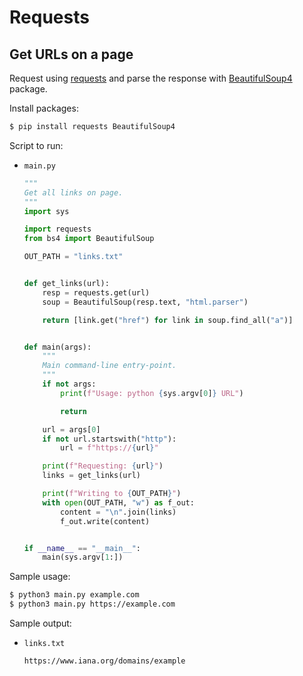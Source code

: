 # Requests

## Get URLs on a page

Request using [requests](https://docs.python-requests.org/en/latest/) and parse the response with [BeautifulSoup4](https://beautiful-soup-4.readthedocs.io/en/latest/) package.

Install packages:

```sh
$ pip install requests BeautifulSoup4
```

Script to run:

- `main.py`
    ```python
    """
    Get all links on page.
    """
    import sys

    import requests
    from bs4 import BeautifulSoup

    OUT_PATH = "links.txt"


    def get_links(url):
        resp = requests.get(url)
        soup = BeautifulSoup(resp.text, "html.parser")

        return [link.get("href") for link in soup.find_all("a")]


    def main(args):
        """
        Main command-line entry-point.
        """
        if not args:
            print(f"Usage: python {sys.argv[0]} URL")

            return

        url = args[0]
        if not url.startswith("http"):
            url = f"https://{url}"

        print(f"Requesting: {url}")
        links = get_links(url)

        print(f"Writing to {OUT_PATH}")
        with open(OUT_PATH, "w") as f_out:
            content = "\n".join(links)
            f_out.write(content)


    if __name__ == "__main__":
        main(sys.argv[1:])

    ```

Sample usage:

```sh
$ python3 main.py example.com
$ python3 main.py https://example.com
```

Sample output:

- `links.txt`
    ```
    https://www.iana.org/domains/example
    ```
    
